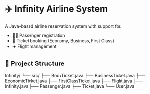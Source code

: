 # ✈️ Infinity Airline System

A Java-based airline reservation system with support for:
- 🧑‍✈️ Passenger registration
- 🎫 Ticket booking (Economy, Business, First Class)
- ✈️ Flight management

## 📁 Project Structure

Infinity/ 
└── src/ 
├── BookTicket.java 
├── BusinessTicket.java 
├── EconomicTicket.java 
├── FirstClassTicket.java 
├── Flight.java 
├── Infinity.java 
├── Passenger.java 
├── Ticket.java 
└── User.java

